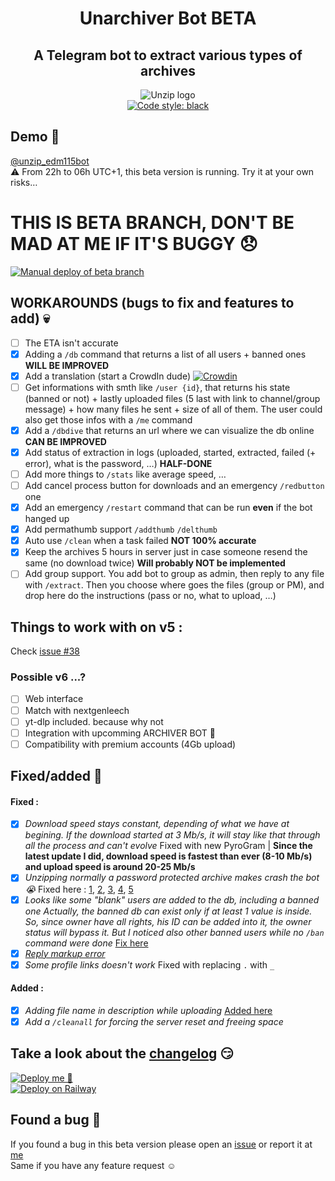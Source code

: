 <div align="center">

# Unarchiver Bot **BETA**
## A Telegram bot to extract various types of archives
![Unzip logo](https://telegra.ph/file/426207477776ffa00519f.png)  
<a href="https://github.com/psf/black"><img alt="Code style: black" src="https://img.shields.io/badge/code%20style-black-000000.svg"></a>
</div>  
  
## Demo 🥰

[@unzip_edm115bot](https://t.me/unzip_edm115bot)  
⚠️ From 22h to 06h UTC+1, this beta version is running. Try it at your own risks…  
  
# **THIS IS BETA BRANCH, DON'T BE MAD AT ME IF IT'S BUGGY 😞**
[![Manual deploy of beta branch](https://github.com/EDM115/unzip-bot/actions/workflows/beta-auto-deploy.yml/badge.svg?branch=beta)](https://github.com/EDM115/unzip-bot/actions/workflows/beta-auto-deploy.yml)  
  
  
## WORKAROUNDS (bugs to fix and features to add) 💀  
  
- [ ] The ETA isn't accurate
- [x] Adding a `/db` command that returns a list of all users + banned ones **WILL BE IMPROVED**
- [x] Add a translation (start a CrowdIn dude) [![Crowdin](https://badges.crowdin.net/unzip-bot-edm115/localized.svg)](https://crowdin.com/project/unzip-bot-edm115)
- [ ] Get informations with smth like `/user {id}`, that returns his state (banned or not) + lastly uploaded files (5 last with link to channel/group message) + how many files he sent + size of all of them. The user could also get those infos with a `/me` command
- [x] Add a `/dbdive` that returns an url where we can visualize the db online **CAN BE IMPROVED**
- [x] Add status of extraction in logs (uploaded, started, extracted, failed (+ error), what is the password, …) **HALF-DONE**
- [ ] Add more things to `/stats` like average speed, …
- [ ] Add cancel process button for downloads and an emergency `/redbutton` one
- [x] Add an emergency `/restart` command that can be run **even** if the bot hanged up
- [x] Add permathumb support `/addthumb` `/delthumb`
- [x] Auto use `/clean` when a task failed **NOT 100% accurate**
- [x] Keep the archives 5 hours in server just in case someone resend the same (no download twice) **Will probably NOT be implemented**
- [ ] Add group support. You add bot to group as admin, then reply to any file with `/extract`. Then you choose where goes the files (group or PM), and drop here do the instructions (pass or no, what to upload, …)

## Things to work with on v5 :
Check [issue #38](https://github.com/EDM115/unzip-bot/issues/38)

### Possible v6 ...?
- [ ] Web interface
- [ ] Match with nextgenleech
- [ ] yt-dlp included. because why not
- [ ] Integration with upcomming ARCHIVER BOT 👀
- [ ] Compatibility with premium accounts (4Gb upload)
  
## Fixed/added :partying_face:
#### Fixed :
- [x] *Download speed stays constant, depending of what we have at begining. If the download started at 3 Mb/s, it will stay like that through all the process and can't evolve* Fixed with new PyroGram | **Since the latest update I did, download speed is fastest than ever (8-10 Mb/s) and upload speed is around 20-25 Mb/s**
- [x] *Unzipping normally a password protected archive makes crash the bot 😭* Fixed here : [1](https://github.com/EDM115/unzip-bot/commit/41adcb26d11fa0df2425e7aa1654c88d5a4b2151), [2](https://github.com/EDM115/unzip-bot/commit/e933acdf3b61ee1cc92a194cb53c491537405c8f), [3](https://github.com/EDM115/unzip-bot/commit/db59780a14cbde2da53e739f62462719a3c95cd4), [4](https://github.com/EDM115/unzip-bot/commit/9ed2bb8621f8fb874912d8d7b103af83075c0202), [5](https://github.com/EDM115/unzip-bot/commit/5d6004aaae3a494b2e2a83b9c980cb3c4b94c731)
- [x] *Looks like some "blank" users are added to the db, including a banned one Actually, the banned db can exist only if at least 1 value is inside. So, since owner have all rights, his ID can be added into it, the owner status will bypass it. But I noticed also other banned users while no `/ban` command were done* [Fix here](https://github.com/EDM115/unzip-bot/commit/6b69084cd7337453effb7e9015d2c77da83f8d81)
- [x] [*Reply markup error*](https://github.com/EDM115/unzip-bot/issues/2)
- [x] *Some profile links doesn't work* Fixed with replacing `.` with `_`

#### Added :
- [x] *Adding file name in description while uploading* [Added here](https://github.com/EDM115/unzip-bot/commit/37e534873baba858583729f27927f42da368ed86)
- [x] *Add a `/cleanall` for forcing the server reset and freeing space*

## Take a look about the [changelog](https://github.com/EDM115/unzip-bot/blob/beta/changelog.md) 😏
  
[![Deploy me 🥺](https://www.herokucdn.com/deploy/button.svg)](https://www.heroku.com/deploy?template=https://github.com/EDM115/unzip-bot/tree/beta)  
[![Deploy on Railway](https://railway.app/button.svg)](https://railway.app/new/template/ENIia-?referralCode=EDM115)  
  
## Found a bug 🐞

If you found a bug in this beta version please open an [issue](https://github.com/EDM115/unzip-bot/issues) or report it at [me](https://t.me/EDM115)  
Same if you have any feature request ☺️

